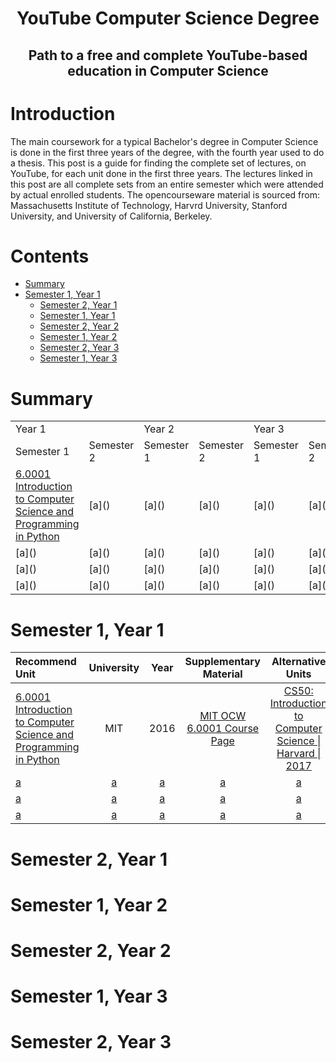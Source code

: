 <h1 align="center">YouTube Computer Science Degree</h1>
<h2 align="center">Path to a free and complete YouTube-based education in Computer Science</h2>

# Introduction
The main coursework for a typical Bachelor's degree in Computer Science is done in the first three years of the degree, with the fourth year used to do a thesis. This post is a guide for finding the complete set of lectures, on YouTube, for each unit done in the first three years. The lectures linked in this post are all complete sets from an entire semester which were attended by actual enrolled students. The opencourseware material is sourced from: Massachusetts Institute of Technology, Harvrd University, Stanford University, and University of California, Berkeley.

# Contents

- [Summary](#summary)
- [Semester 1, Year 1](#s1y1)
  - [Semester 2, Year 1](#s1y1)
  - [Semester 1, Year 1](#s2y1)
  - [Semester 2, Year 2](#s1y2)
  - [Semester 1, Year 2](#s2y2)
  - [Semester 2, Year 3](#s1y3)
  - [Semester 1, Year 3](#s2y3)


# Summary

<table>
	<tr>
		<td colspan="2">Year 1</td>
		<td colspan="2">Year 2</td>
		<td colspan="2">Year 3</td>
	</tr>
	<tr>
		<td>Semester 1</td>
		<td>Semester 2</td>
		<td>Semester 1</td>
		<td>Semester 2</td>
		<td>Semester 1</td>
		<td>Semester 2</td>
	</tr>
	<tr>
		<td><a href="https://www.youtube.com/watch?v=ytpJdnlu9ug&list=PLUl4u3cNGP63WbdFxL8giv4yhgdMGaZNA&index=1">6.0001 Introduction to Computer Science and Programming in Python</a></td>
		<td>[a]()</td>
		<td>[a]()</td>
		<td>[a]()</td>
		<td>[a]()</td>
		<td>[a]()</td>
	</tr>
	<tr>
		<td>[a]()</td>
		<td>[a]()</td>
		<td>[a]()</td>
		<td>[a]()</td>
		<td>[a]()</td>
		<td>[a]()</td>
	</tr>
	<tr>
		<td>[a]()</td>
		<td>[a]()</td>
		<td>[a]()</td>
		<td>[a]()</td>
		<td>[a]()</td>
		<td>[a]()</td>
	</tr>
	<tr>
		<td>[a]()</td>
		<td>[a]()</td>
		<td>[a]()</td>
		<td>[a]()</td>
		<td>[a]()</td>
		<td>[a]()</td>
	</tr>

</table>

<!-- Semester 1, Year 1 | Semester 2, Year 1 | Semester 1, Year 2 | Semester 2, Year 2 | Semester 1, Year 3 | Semester 2, Year 3
:-- | :--: | :--: | :--: | :--: | :--:
[6.0001 Introduction to Computer Science and Programming in Python](https://www.youtube.com/watch?v=ytpJdnlu9ug&list=PLUl4u3cNGP63WbdFxL8giv4yhgdMGaZNA&index=1) | [a]() | [a]() | [a]() | [a]() | [a]()
[a]() | [a]() | [a]() | [a]() | [a]() | [a]()
[a]() | [a]() | [a]() | [a]() | [a]() | [a]()
[a]() | [a]() | [a]() | [a]() | [a]() | [a]() -->


# Semester 1, Year 1
Recommend Unit| University | Year | Supplementary Material | Alternative Units |
:-- | :--: | :--: | :--: | :--:
[6.0001 Introduction to Computer Science and Programming in Python](https://www.youtube.com/watch?v=ytpJdnlu9ug&list=PLUl4u3cNGP63WbdFxL8giv4yhgdMGaZNA&index=1) | MIT | 2016 | [MIT OCW 6.0001 Course Page](https://ocw.mit.edu/courses/electrical-engineering-and-computer-science/6-0001-introduction-to-computer-science-and-programming-in-python-fall-2016/) | [CS50: Introduction to Computer Science \| Harvard \| 2017](https://www.youtube.com/watch?v=y62zj9ozPOM&list=PLhQjrBD2T3828ZVcVzEIhsHVgjANGZveu)
[a]() | [a]() | [a]() | [a]() | [a]()
[a]() | [a]() | [a]() | [a]() | [a]()
[a]() | [a]() | [a]() | [a]() | [a]()

# Semester 2, Year 1

# Semester 1, Year 2

# Semester 2, Year 2

# Semester 1, Year 3

# Semester 2, Year 3

